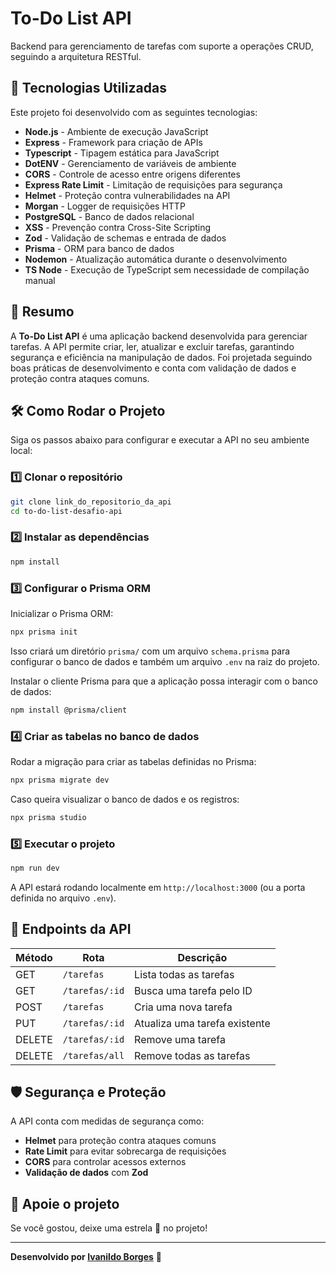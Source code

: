 # To-Do List API

Backend para gerenciamento de tarefas com suporte a operações CRUD, seguindo a arquitetura RESTful.

## 🚀 Tecnologias Utilizadas

Este projeto foi desenvolvido com as seguintes tecnologias:

- **Node.js** - Ambiente de execução JavaScript
- **Express** - Framework para criação de APIs
- **Typescript** - Tipagem estática para JavaScript
- **DotENV** - Gerenciamento de variáveis de ambiente
- **CORS** - Controle de acesso entre origens diferentes
- **Express Rate Limit** - Limitação de requisições para segurança
- **Helmet** - Proteção contra vulnerabilidades na API
- **Morgan** - Logger de requisições HTTP
- **PostgreSQL** - Banco de dados relacional
- **XSS** - Prevenção contra Cross-Site Scripting
- **Zod** - Validação de schemas e entrada de dados
- **Prisma** - ORM para banco de dados
- **Nodemon** - Atualização automática durante o desenvolvimento
- **TS Node** - Execução de TypeScript sem necessidade de compilação manual

## 📌 Resumo

A **To-Do List API** é uma aplicação backend desenvolvida para gerenciar tarefas. A API permite criar, ler, atualizar e excluir tarefas, garantindo segurança e eficiência na manipulação de dados. Foi projetada seguindo boas práticas de desenvolvimento e conta com validação de dados e proteção contra ataques comuns.

## 🛠️ Como Rodar o Projeto

Siga os passos abaixo para configurar e executar a API no seu ambiente local:

### 1️⃣ Clonar o repositório

```bash
git clone link_do_repositorio_da_api
cd to-do-list-desafio-api
```

### 2️⃣ Instalar as dependências

```bash
npm install
```

### 3️⃣ Configurar o Prisma ORM

Inicializar o Prisma ORM:
```bash
npx prisma init
```

Isso criará um diretório `prisma/` com um arquivo `schema.prisma` para configurar o banco de dados e também um arquivo `.env` na raiz do projeto.

Instalar o cliente Prisma para que a aplicação possa interagir com o banco de dados:
```bash
npm install @prisma/client
```

### 4️⃣ Criar as tabelas no banco de dados

Rodar a migração para criar as tabelas definidas no Prisma:
```bash
npx prisma migrate dev
```

Caso queira visualizar o banco de dados e os registros:
```bash
npx prisma studio
```

### 5️⃣ Executar o projeto

```bash
npm run dev
```

A API estará rodando localmente em `http://localhost:3000` (ou a porta definida no arquivo `.env`).

## 📖 Endpoints da API

| Método  | Rota             | Descrição                        |
|---------|----------------|--------------------------------|
| GET     | `/tarefas`      | Lista todas as tarefas        |
| GET     | `/tarefas/:id`  | Busca uma tarefa pelo ID      |
| POST    | `/tarefas`      | Cria uma nova tarefa          |
| PUT     | `/tarefas/:id`  | Atualiza uma tarefa existente |
| DELETE  | `/tarefas/:id`  | Remove uma tarefa             |
| DELETE  | `/tarefas/all`  | Remove todas as tarefas       |

## 🛡️ Segurança e Proteção

A API conta com medidas de segurança como:
- **Helmet** para proteção contra ataques comuns
- **Rate Limit** para evitar sobrecarga de requisições
- **CORS** para controlar acessos externos
- **Validação de dados** com **Zod**

## 🌟 Apoie o projeto

Se você gostou, deixe uma estrela 🌟 no projeto!

---
**Desenvolvido por [Ivanildo Borges](https://www.linkedin.com/in/IvanildoBorges/)** 🚀

